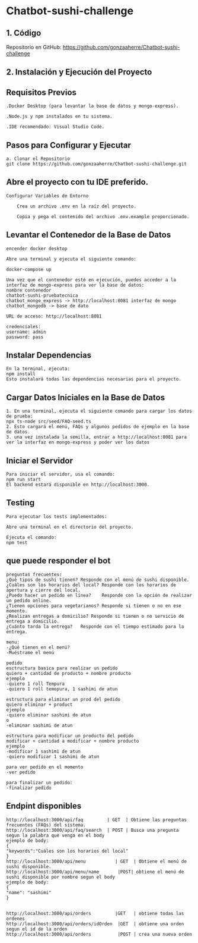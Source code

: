 # Chatbot-sushi-challenge

## 1. Código

Repositorio en GitHub: https://github.com/gonzaaherre/Chatbot-sushi-challenge

## 2. Instalación y Ejecución del Proyecto

## Requisitos Previos

    .Docker Desktop (para levantar la base de datos y mongo-express).

    .Node.js y npm instalados en tu sistema.

    .IDE recomendado: Visual Studio Code.

## Pasos para Configurar y Ejecutar

    a. Clonar el Repositorio
    git clone https://github.com/gonzaaherre/Chatbot-sushi-challenge.git

## Abre el proyecto con tu IDE preferido.

    Configurar Variables de Entorno

        Crea un archivo .env en la raíz del proyecto.

        Copia y pega el contenido del archivo .env.example proporcionado.

## Levantar el Contenedor de la Base de Datos
    encender docker desktop

    Abre una terminal y ejecuta el siguiente comando:

    docker-compose up

    Una vez que el contenedor esté en ejecución, puedes acceder a la interfaz de mongo-express para ver la base de datos:
    nombre contenedor
    chatbot-sushi-pruebatecnica
    chatbot_mongo_express -> http://localhost:8081 interfaz de mongo
    chatbot_mongodb -> base de dato

    URL de acceso: http://localhost:8081

    credenciales: 
    username: admin
    password: pass
    
## Instalar Dependencias

    En la terminal, ejecuta:
    npm install
    Esto instalará todas las dependencias necesarias para el proyecto.

## Cargar Datos Iniciales en la Base de Datos
    
    1. En una terminal, ejecuta el siguiente comando para cargar los datos de prueba:
    npx ts-node src/seed/FAQ-seed.ts
    2. Esto cargará el menú, FAQs y algunos pedidos de ejemplo en la base de datos.
    3. una vez instalada la semilla, entrar a http://localhost:8081 para ver la interfaz en mongo-express y poder ver los datos

## Iniciar el Servidor

    Para iniciar el servidor, usa el comando:
    npm run start
    El backend estará disponible en http://localhost:3000.

## Testing

    Para ejecutar los tests implementados:

    Abre una terminal en el directorio del proyecto.

    Ejecuta el comando:
    npm test

## que puede responder el bot
    preguntas frecuentes:
    ¿Qué tipos de sushi tienen?	Responde con el menú de sushi disponible.
    ¿Cuáles son los horarios del local?	Responde con los horarios de apertura y cierre del local.
    ¿Puedo hacer un pedido en línea?	Responde con la opción de realizar un pedido online.
    ¿Tienen opciones para vegetarianos?	Responde si tienen o no en ese momento.
    ¿Realizan entregas a domicilio?	Responde si tienen o no servicio de entrega a domicilio.
    ¿Cuánto tarda la entrega?	Responde con el tiempo estimado para la entrega.

    menu:
    -¿Qué tienen en el menú?
    -Muéstrame el menú

    pedido
    esctructura basica para realizar un pedido
    quiero + cantidad de producto + nombre producto 
    ejemplo
    -quiero 1 roll Tempura
    -quiero 1 roll temopura, 1 sashimi de atun

    estructura para eliminar un prod del pedido
    quiero eliminar + product
    ejemplo
    -quiero eliminar sashimi de atun
    o 
    -eliminar sashimi de atun

    estructura para modificar un producto del pedido
    modificar + cantidad a modificar + nombre producto
    ejemplo
    -modificar 1 sashimi de atun 
    -quiero modificar 1 sashimi de atun

    para ver pedido en el momento
    -ver pedido 

    para finalizar un pedido:
    -finalizar pedido

## Endpint disponibles
    http://localhost:3000/api/faq         | GET  | Obtiene las preguntas frecuentes (FAQs) del sistema.
    http://localhost:3000/api/faq/search  | POST | Busca una pregunta segun la palabra que venga en el body
    ejemplo de body: 
    {
    "keywords":"Cuáles son los horarios del local"
    }
    http://localhost:3000/api/menu           | GET  | Obtiene el menú de sushi disponible.
    http://localhost:3000/api/menu/name       |POST| obtiene el menú de sushi disponible por nombre segun el body
    ejemplo de body:
    {
    "name": "sashimi"
    }


    http://localhost:3000/api/orders         |GET   | obtiene todas las ordenes
    http://localhost:3000/api/orders/idOrden  |GET  | obtiene una orden segun el id de la orden
    http://localhost:3000/api/orders          |POST | crea una nueva orden
    
